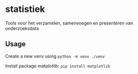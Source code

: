 # statistiek
Tools voor het verzamelen, samenvoegen en presenteren van onderzoeksdata

## Usage

Create a new venv using `python -m venv ./venv`

Install package matplotlib: `pip install matplotlib`